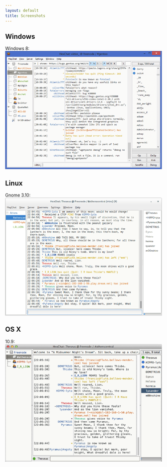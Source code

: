 ```yaml
---
layout: default
title: Screenshots
---
```


## Windows

Windows 8:
![HexChat Windows 8 Screenshot](/img/screenshot-windows.png)

## Linux

Gnome 3.10:
![HexChat Gnome 3.10 Screenshot](/img/screenshot-gnome-3.10.png)

## OS X

10.9:
![HexChat OSX Mavericks Screenshot](/img/screenshot-osx-10.9.png)
